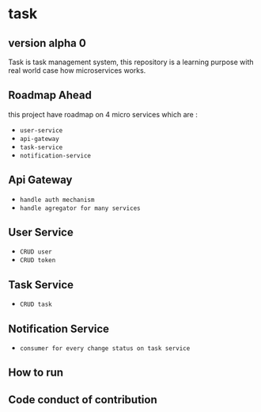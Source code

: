 # task
## version alpha 0

Task is task management system, this repository is a learning purpose with real world case how microservices works. 

## Roadmap Ahead
this project have roadmap on 4 micro services which are : 
- `user-service`
- `api-gateway`
- `task-service`
- `notification-service`

## Api Gateway
- `handle auth mechanism`
- `handle agregator for many services`

## User Service
- `CRUD user`
- `CRUD token`

## Task Service
- `CRUD task`

## Notification Service
- `consumer for every change status on task service`

## How to run

## Code conduct of contribution
